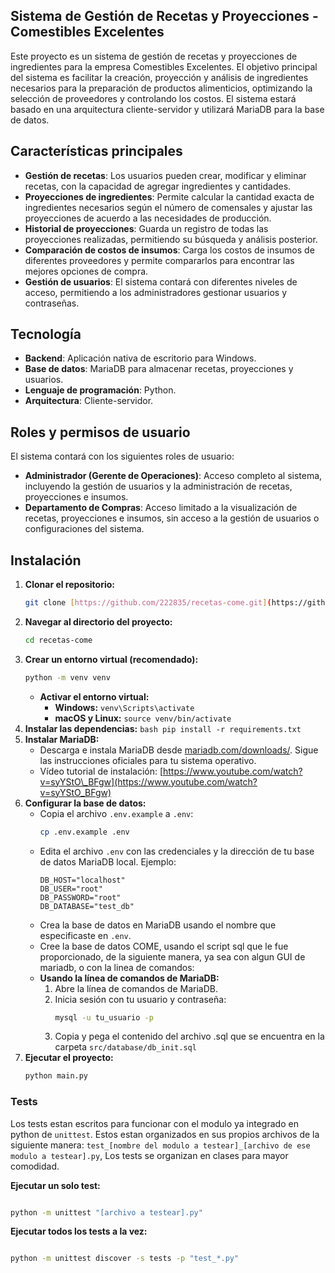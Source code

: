 ## Sistema de Gestión de Recetas y Proyecciones - Comestibles Excelentes

Este proyecto es un sistema de gestión de recetas y proyecciones de ingredientes para la empresa Comestibles Excelentes. El objetivo principal del sistema es facilitar la creación, proyección y análisis de ingredientes necesarios para la preparación de productos alimenticios, optimizando la selección de proveedores y controlando los costos. El sistema estará basado en una arquitectura cliente-servidor y utilizará MariaDB para la base de datos.

## Características principales

- **Gestión de recetas**: Los usuarios pueden crear, modificar y eliminar recetas, con la capacidad de agregar ingredientes y cantidades.
- **Proyecciones de ingredientes**: Permite calcular la cantidad exacta de ingredientes necesarios según el número de comensales y ajustar las proyecciones de acuerdo a las necesidades de producción.
- **Historial de proyecciones**: Guarda un registro de todas las proyecciones realizadas, permitiendo su búsqueda y análisis posterior.
- **Comparación de costos de insumos**: Carga los costos de insumos de diferentes proveedores y permite compararlos para encontrar las mejores opciones de compra.
- **Gestión de usuarios**: El sistema contará con diferentes niveles de acceso, permitiendo a los administradores gestionar usuarios y contraseñas.

## Tecnología

- **Backend**: Aplicación nativa de escritorio para Windows.
- **Base de datos**: MariaDB para almacenar recetas, proyecciones y usuarios.
- **Lenguaje de programación**: Python.
- **Arquitectura**: Cliente-servidor.

## Roles y permisos de usuario

El sistema contará con los siguientes roles de usuario:

- **Administrador (Gerente de Operaciones)**: Acceso completo al sistema, incluyendo la gestión de usuarios y la administración de recetas, proyecciones e insumos.
- **Departamento de Compras**: Acceso limitado a la visualización de recetas, proyecciones e insumos, sin acceso a la gestión de usuarios o configuraciones del sistema.

## Instalación

1.  **Clonar el repositorio:**
    ```bash
    git clone [https://github.com/222835/recetas-come.git](https://github.com/222835/recetas-come.git)
    ```
2.  **Navegar al directorio del proyecto:**
    ```bash
    cd recetas-come
    ```
3.  **Crear un entorno virtual (recomendado):**
    ```bash
    python -m venv venv
    ```
    * **Activar el entorno virtual:**
        * **Windows:** `venv\Scripts\activate`
        * **macOS y Linux:** `source venv/bin/activate`
4.  **Instalar las dependencias:**
        ```bash
        pip install -r requirements.txt
        ```
5.  **Instalar MariaDB:**
    * Descarga e instala MariaDB desde [mariadb.com/downloads/](https://mariadb.com/downloads/). Sigue las instrucciones oficiales para tu sistema operativo.
    * Vídeo tutorial de instalación: [https://www.youtube.com/watch?v=syYStO\_BFgw](https://www.youtube.com/watch?v=syYStO_BFgw)
6.  **Configurar la base de datos:**
    * Copia el archivo `.env.example` a `.env`:
        ```bash
        cp .env.example .env
        ```
    * Edita el archivo `.env` con las credenciales y la dirección de tu base de datos MariaDB local. Ejemplo:
        ```
        DB_HOST="localhost"
        DB_USER="root"
        DB_PASSWORD="root"
        DB_DATABASE="test_db"
        ```
    * Crea la base de datos en MariaDB usando el nombre que especificaste en `.env`.
    * Cree la base de datos COME, usando el script sql que le fue proporcionado, de la siguiente manera, ya sea con algun GUI de mariadb, o con la linea de comandos:
    * **Usando la línea de comandos de MariaDB:**
        1.  Abre la línea de comandos de MariaDB.
        2.  Inicia sesión con tu usuario y contraseña:
            ```bash
            mysql -u tu_usuario -p
            ```
        3. Copia y pega el contenido del archivo .sql que se encuentra en la carpeta `src/database/db_init.sql`
7.  **Ejecutar el proyecto:**
    ```bash
    python main.py
    ```

### Tests

Los tests estan escritos para funcionar con el modulo ya integrado en python de `unittest`. Estos estan organizados en sus propios archivos de la siguiente manera: `test_[nombre del modulo a testear]_[archivo de ese modulo a testear].py`, Los tests se organizan en clases para mayor comodidad.


**Ejecutar un solo test:**

```bash

python -m unittest "[archivo a testear].py"

```


**Ejecutar todos los tests a la vez:**

```bash

python -m unittest discover -s tests -p "test_*.py"

``` 
